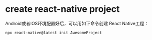 # create react-native project
Android或者IOS环境配置好后，可以用如下命令创建 React Native工程：
```shell
npx react-native@latest init AwesomeProject
```

